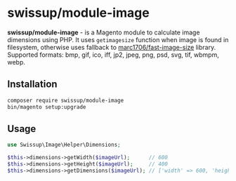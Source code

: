 # swissup/module-image

**swissup/module-image** - is a Magento module to calculate image dimensions
using PHP. It uses `getimagesize` function when image is found in filesystem,
otherwise uses fallback to [marc1706/fast-image-size](https://github.com/marc1706/fast-image-size)
library. Supported formats: bmp, gif, ico, iff, jp2, jpeg, png, psd, svg, tif,
wbmpm, webp.

## Installation

```bash
composer require swissup/module-image
bin/magento setup:upgrade
```

## Usage

```php
use Swissup\Image\Helper\Dimensions;

$this->dimensions->getWidth($imageUrl);      // 600
$this->dimensions->getHeight($imageUrl);     // 400
$this->dimensions->getDimensions($imageUrl); // ['width' => 600, 'height' => 400]
```
